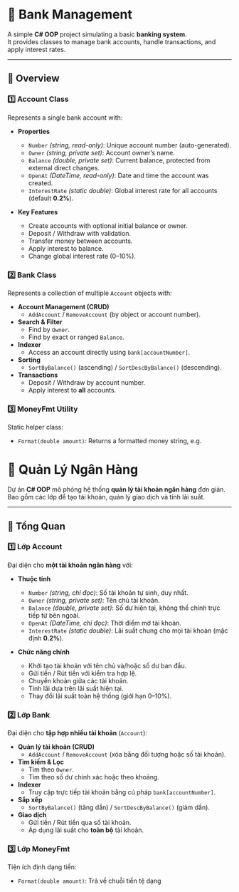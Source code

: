 # 🏦 Bank Management

A simple **C# OOP** project simulating a basic **banking system**.  
It provides classes to manage bank accounts, handle transactions, and apply interest rates.

---

## 📌 Overview

### 1️⃣ Account Class
Represents a single bank account with:
- **Properties**
  - `Number` *(string, read-only)*: Unique account number (auto-generated).
  - `Owner` *(string, private set)*: Account owner’s name.
  - `Balance` *(double, private set)*: Current balance, protected from external direct changes.
  - `OpenAt` *(DateTime, read-only)*: Date and time the account was created.
  - `InterestRate` *(static double)*: Global interest rate for all accounts (default **0.2%**).

- **Key Features**
  - Create accounts with optional initial balance or owner.
  - Deposit / Withdraw with validation.
  - Transfer money between accounts.
  - Apply interest to balance.
  - Change global interest rate (0–10%).

### 2️⃣ Bank Class
Represents a collection of multiple `Account` objects with:
- **Account Management (CRUD)**
  - `AddAccount` / `RemoveAccount` (by object or account number).
- **Search & Filter**
  - Find by `Owner`.
  - Find by exact or ranged `Balance`.
- **Indexer**
  - Access an account directly using `bank[accountNumber]`.
- **Sorting**
  - `SortByBalance()` (ascending) / `SortDescByBalance()` (descending).
- **Transactions**
  - Deposit / Withdraw by account number.
  - Apply interest to **all** accounts.

### 3️⃣ MoneyFmt Utility
Static helper class:
- `Format(double amount)`: Returns a formatted money string, e.g.  
# 🏦 Quản Lý Ngân Hàng

Dự án **C# OOP** mô phỏng hệ thống **quản lý tài khoản ngân hàng** đơn giản.  
Bao gồm các lớp để tạo tài khoản, quản lý giao dịch và tính lãi suất.

---

## 📌 Tổng Quan

### 1️⃣ Lớp Account
Đại diện cho **một tài khoản ngân hàng** với:
- **Thuộc tính**
  - `Number` *(string, chỉ đọc)*: Số tài khoản tự sinh, duy nhất.
  - `Owner` *(string, private set)*: Tên chủ tài khoản.
  - `Balance` *(double, private set)*: Số dư hiện tại, không thể chỉnh trực tiếp từ bên ngoài.
  - `OpenAt` *(DateTime, chỉ đọc)*: Thời điểm mở tài khoản.
  - `InterestRate` *(static double)*: Lãi suất chung cho mọi tài khoản (mặc định **0.2%**).

- **Chức năng chính**
  - Khởi tạo tài khoản với tên chủ và/hoặc số dư ban đầu.
  - Gửi tiền / Rút tiền với kiểm tra hợp lệ.
  - Chuyển khoản giữa các tài khoản.
  - Tính lãi dựa trên lãi suất hiện tại.
  - Thay đổi lãi suất toàn hệ thống (giới hạn 0–10%).

### 2️⃣ Lớp Bank
Đại diện cho **tập hợp nhiều tài khoản** (`Account`):
- **Quản lý tài khoản (CRUD)**
  - `AddAccount` / `RemoveAccount` (xóa bằng đối tượng hoặc số tài khoản).
- **Tìm kiếm & Lọc**
  - Tìm theo `Owner`.
  - Tìm theo số dư chính xác hoặc theo khoảng.
- **Indexer**
  - Truy cập trực tiếp tài khoản bằng cú pháp `bank[accountNumber]`.
- **Sắp xếp**
  - `SortByBalance()` (tăng dần) / `SortDescByBalance()` (giảm dần).
- **Giao dịch**
  - Gửi tiền / Rút tiền qua số tài khoản.
  - Áp dụng lãi suất cho **toàn bộ** tài khoản.

### 3️⃣ Lớp MoneyFmt
Tiện ích định dạng tiền:
- `Format(double amount)`: Trả về chuỗi tiền tệ dạng  
